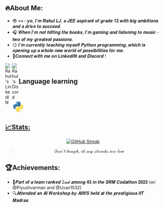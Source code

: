 ## :fire:About Me:
- 😎 »»ᅳ𝒚𝒐, 𝑰'𝒎 𝑹𝒂𝒉𝒖𝒍 𝑳𝑱, 𝒂 𝑱𝑬𝑬 𝒂𝒔𝒑𝒊𝒓𝒂𝒏𝒕 𝒐𝒇 𝒈𝒓𝒂𝒅𝒆 𝟏𝟐 𝒘𝒊𝒕𝒉 𝒃𝒊𝒈 𝒂𝒎𝒃𝒊𝒕𝒊𝒐𝒏𝒔 𝒂𝒏𝒅 𝒂 𝒅𝒓𝒊𝒗𝒆 𝒕𝒐 𝒔𝒖𝒄𝒄𝒆𝒆𝒅.
- 🎧 𝑾𝒉𝒆𝒏 𝑰'𝒎 𝒏𝒐𝒕 𝒉𝒊𝒕𝒕𝒊𝒏𝒈 𝒕𝒉𝒆 𝒃𝒐𝒐𝒌𝒔, 𝑰'𝒎 𝒈𝒂𝒎𝒊𝒏𝒈 𝒂𝒏𝒅 𝒍𝒊𝒔𝒕𝒆𝒏𝒊𝒏𝒈 𝒕𝒐 𝒎𝒖𝒔𝒊𝒄 - 𝒕𝒘𝒐 𝒐𝒇 𝒎𝒚 𝒈𝒓𝒆𝒂𝒕𝒆𝒔𝒕 𝒑𝒂𝒔𝒔𝒊𝒐𝒏𝒔.
- 😏 𝑰'𝒎 𝒄𝒖𝒓𝒓𝒆𝒏𝒕𝒍𝒚 𝒕𝒆𝒂𝒄𝒉𝒊𝒏𝒈 𝒎𝒚𝒔𝒆𝒍𝒇 𝑷𝒚𝒕𝒉𝒐𝒏 𝒑𝒓𝒐𝒈𝒓𝒂𝒎𝒎𝒊𝒏𝒈, 𝒘𝒉𝒊𝒄𝒉 𝒊𝒔 𝒐𝒑𝒆𝒏𝒊𝒏𝒈 𝒖𝒑 𝒂 𝒘𝒉𝒐𝒍𝒆 𝒏𝒆𝒘 𝒘𝒐𝒓𝒍𝒅 𝒐𝒇 𝒑𝒐𝒔𝒔𝒊𝒃𝒊𝒍𝒊𝒕𝒊𝒆𝒔 𝒇𝒐𝒓 𝒎𝒆.
- 🤙𝑪𝒐𝒏𝒏𝒆𝒄𝒕 𝒘𝒊𝒕𝒉 𝒎𝒆 𝒐𝒏 𝑳𝒊𝒏𝒌𝒆𝒅𝑰𝑵 𝒂𝒏𝒅 𝑫𝒊𝒔𝒄𝒐𝒓𝒅 !
<a href="https://www.linkedin.com/in/rahullj/"> 
<a href="https://discord.gg/vfpKfPBrFG">
<img align="left" alt="Rahul's LinkedIN" width="22px" src="[https://raw.githubusercontent.com/peterthehan/peterthehan/master/assets/linkedin.svg]()" />
</a>
<img align="left" alt="Rahul's Discord" width="22px" src="[https://raw.githubusercontent.com/peterthehan/peterthehan/master/assets/discord.svg](https://discord.gg/vfpKfPBrFG)" />
</a>
<br />

## Language learning
<br />
<p align="left"> <a href="https://www.w3.org/html/" target="_blank" rel="noreferrer"> <img src="https://raw.githubusercontent.com/devicons/devicon/master/icons/python/python-original.svg" alt="python" width="40" height="40"/> <a href="https://www.photoshop.com/en" target="_blank" rel="noreferrer"> 

## :chart_with_upwards_trend:Stats:
<div align="center">
  
[![GitHub Streak](https://github-readme-streak-stats.herokuapp.com?user=Rahul-LJ&theme=dark&mode=weekly)](https://git.io/streak-stats)
  
>𝓓𝓸𝓷'𝓽 𝓵𝓪𝓾𝓰𝓱, 𝓲𝓴 𝓶𝔂 𝓼𝓽𝓻𝓮𝓪𝓴𝓼 𝓪𝓻𝓮 𝓵𝓸𝔀
  
</div>

## :trophy:Achievements:

* :2nd_place_medal:𝑷𝒂𝒓𝒕 𝒐𝒇 𝒂 𝒕𝒆𝒂𝒎 𝒓𝒂𝒏𝒌𝒆𝒅 2𝓷𝓭 𝒂𝒎𝒐𝒏𝒈 𝟒𝟑 𝒊𝒏 𝒕𝒉𝒆 𝑺𝑹𝑴 𝑪𝒐𝒅𝒂𝒕𝒉𝒐𝒏 𝟐𝟎𝟐𝟑 (w/ @Piyushvarman and @Uvan1532)
* :mag:𝑨𝒕𝒕𝒆𝒏𝒅𝒆𝒅 𝒂𝒏 𝑨𝑰 𝑾𝒐𝒓𝒌𝒔𝒉𝒐𝒑 𝒃𝒚 𝑨𝑰𝑾𝑺 𝒉𝒆𝒍𝒅 𝒂𝒕 𝒕𝒉𝒆 𝒑𝒓𝒆𝒔𝒕𝒊𝒈𝒊𝒐𝒖𝒔 𝑰𝑰𝑻 𝑴𝒂𝒅𝒓𝒂𝒔. 

<!---
Rahul-LJ/Rahul-LJ is a ✨ special ✨ repository because its `README.md` (this file) appears on your GitHub profile.
You can click the Preview link to take a look at your changes.
--->


